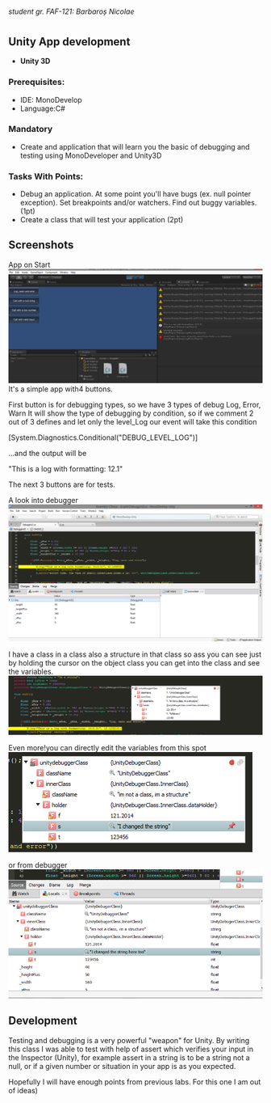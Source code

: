 
###### student gr. FAF-121: Barbaroș Nicolae
#

## Unity App development
  - **Unity 3D**

### Prerequisites:
  - IDE: MonoDevelop
  - Language:C#

### Mandatory 
  - Create and application that will learn you the basic of debugging and testing using MonoDeveloper and Unity3D

### Tasks With Points:
  - Debug an application. At some point you'll have bugs (ex. null pointer exception). Set breakpoints and/or watchers. Find out buggy variables. (1pt)
  - Create a class that will test your application (2pt)


## Screenshots
App on Start
![Screenshot1](https://raw.githubusercontent.com/TUM-FAF/FAF-121-Barbaros-Nicolae/master/IDE/Lab%234/pictures/Screenshot_5.png)
It's a simple app with4 buttons. 

First button is for debugging types, so we have 3 types of debug Log, Error, Warn 
It will show the type of debugging by condition, so if we comment 2 out of 3 defines and let only the level_Log our event will take this condition

[System.Diagnostics.Conditional("DEBUG_LEVEL_LOG")]	

...and the output will be 

"This is a log with formatting: 12.1"


The next 3 buttons are for tests.

A look into debugger
 ![Screenshot1](https://raw.githubusercontent.com/TUM-FAF/FAF-121-Barbaros-Nicolae/master/IDE/Lab%234/pictures/Screenshot_1.png)
 
 I have a class in a class also a structure in that class so ass you can see just by holding the cursor on the object class you can get into the class and see the variables. 
 ![Screenshot2](https://raw.githubusercontent.com/TUM-FAF/FAF-121-Barbaros-Nicolae/master/IDE/Lab%234/pictures/Screenshot_2.png)
 
Even more!you can directly edit the variables from this spot
 ![Screenshot3](https://raw.githubusercontent.com/TUM-FAF/FAF-121-Barbaros-Nicolae/master/IDE/Lab%234/pictures/Screenshot_3.png)
 
or from debugger
 ![Screenshot4](https://raw.githubusercontent.com/TUM-FAF/FAF-121-Barbaros-Nicolae/master/IDE/Lab%234/pictures/Screenshot_4.png)
 
## Development

Testing and debugging is a very powerful "weapon" for Unity.  By writing this class I was able to test with help of assert which verifies your input in the Inspector (Unity), for example assert in a string is to be a string not a null, or if a given number or situation in your app is as you expected.

Hopefully I will have enough points from previous labs. For this one I am out of ideas)
